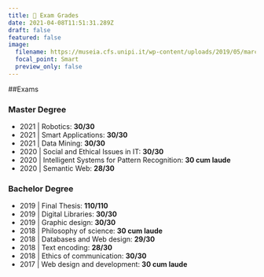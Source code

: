 ```yaml
---
title: 🥇 Exam Grades
date: 2021-04-08T11:51:31.289Z
draft: false
featured: false
image:
  filename: https://museia.cfs.unipi.it/wp-content/uploads/2019/05/marchio_unipi_white-web.png
  focal_point: Smart
  preview_only: false
---
```

##Exams

### Master Degree
- 2021 | Robotics: **30/30**
- 2021 | Smart Applications: **30/30**
- 2021 | Data Mining: **30/30**
- 2020 | Social and Ethical Issues in IT: **30/30**
- 2020 | Intelligent Systems for Pattern Recognition: **30 cum laude**
- 2020 | Semantic Web: **28/30**

### Bachelor Degree

- 2019 | Final Thesis: **110/110**
- 2019 | Digital Libraries: **30/30**
- 2019 | Graphic design: **30/30**
- 2018 | Philosophy of science: **30 cum laude**
- 2018 | Databases and Web design: **29/30**
- 2018 | Text encoding: **28/30**
- 2018 | Ethics of communication: **30/30**
- 2017 | Web design and development: **30 cum laude**
